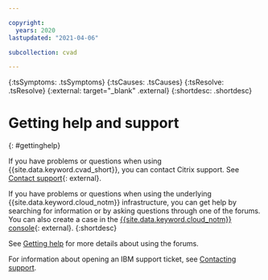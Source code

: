 ```yaml
---

copyright:
  years: 2020
lastupdated: "2021-04-06"

subcollection: cvad

---
```


{:tsSymptoms: .tsSymptoms}
{:tsCauses: .tsCauses}
{:tsResolve: .tsResolve}
{:external: target="_blank" .external}
{:shortdesc: .shortdesc}

# Getting help and support
{: #gettinghelp}

If you have problems or questions when using {{site.data.keyword.cvad_short}}, you can contact Citrix support. See [Contact support](https://www.citrix.com/support/open-a-support-case/){: external}.

If you have problems or questions when using the underlying {{site.data.keyword.cloud_notm}} infrastructure, you can get help by searching for information or by asking questions through one of the forums. You can also create a case in the [{{site.data.keyword.cloud_notm}} console](https://cloud.ibm.com/unifiedsupport/supportcenter){: external}.
{:shortdesc}

See [Getting help](/docs/get-support?topic=get-support-using-avatar#using-avatar) for more details about using the forums.

For information about opening an IBM support ticket, see [Contacting support](/docs/get-support?topic=get-support-using-avatar).

